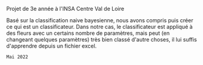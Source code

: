 Projet de 3e année à l'INSA Centre Val de Loire

Basé sur la classification naive bayesienne, nous avons compris puis créer ce qui est un classificateur.
Dans notre cas, le classificateur est appliqué à des fleurs avec un certains nombre de paramètres, mais peut (en changeant quelques paramètres)
  très bien classé d'autre choses, il lui suffis d'apprendre depuis un fichier excel.

`Mai 2022`
